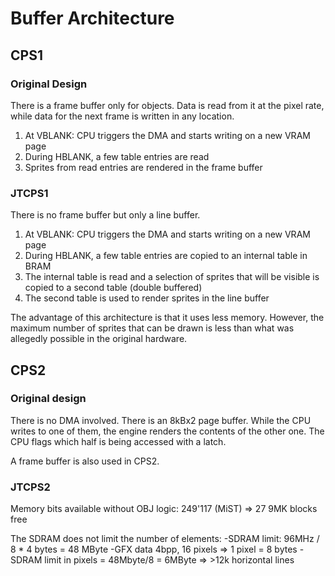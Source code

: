 # Buffer Architecture

## CPS1

### Original Design

There is a frame buffer only for objects. Data is read from it at the pixel rate,
while data for the next frame is written in any location.

1. At VBLANK: CPU triggers the DMA and starts writing on a new VRAM page
2. During HBLANK, a few table entries are read
3. Sprites from read entries are rendered in the frame buffer

### JTCPS1

There is no frame buffer but only a line buffer.

1. At VBLANK: CPU triggers the DMA and starts writing on a new VRAM page
2. During HBLANK, a few table entries are copied to an internal table in BRAM
3. The internal table is read and a selection of sprites that will be visible
   is copied to a second table (double buffered)
4. The second table is used to render sprites in the line buffer

The advantage of this architecture is that it uses less memory. However, the
maximum number of sprites that can be drawn is less than what was allegedly
possible in the original hardware.

## CPS2

### Original design

There is no DMA involved. There is an 8kBx2 page buffer. While the CPU writes to one
of them, the engine renders the contents of the other one. The CPU flags which half
is being accessed with a latch.

A frame buffer is also used in CPS2.

### JTCPS2

Memory bits available without OBJ logic: 249'117 (MiST) => 27 9MK blocks free

The SDRAM does not limit the number of elements:
    -SDRAM limit: 96MHz / 8 * 4 bytes = 48 MByte
    -GFX data 4bpp, 16 pixels => 1 pixel = 8 bytes
    -SDRAM limit in pixels = 48Mbyte/8 = 6MByte => >12k horizontal lines
